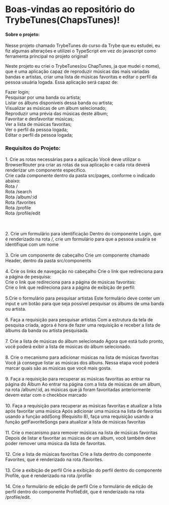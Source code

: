 <h1> Boas-vindas ao repositório do TrybeTunes(ChapsTunes)! </h1>
 
 <h4>Sobre o projeto:</h4>
 <p>
 Nesse projeto chamado TrybeTunes do curso da Trybe que eu estudei, eu fiz algumas alterações e utilizei o TypeScript em vez do javascript como ferramenta
   principal no projeto original!

Neste projeto eu criei o TrybeTunes(ou ChapTunes, ja que mudei o nome), que é uma aplicação capaz de reproduzir músicas das mais variadas bandas e artistas, criar uma lista de músicas favoritas e editar o perfil da pessoa usuária logada. Essa aplicação será capaz de:<br>

Fazer login;<br>
Pesquisar por uma banda ou artista;<br>
Listar os álbuns disponíveis dessa banda ou artista;<br>
Visualizar as músicas de um álbum selecionado;<br>
Reproduzir uma prévia das músicas deste álbum;<br>
Favoritar e desfavoritar músicas;<br>
Ver a lista de músicas favoritas;<br>
Ver o perfil da pessoa logada;<br>
Editar o perfil da pessoa logada;<br>


 </p>
 
 <h3> Requisitos do Projeto: </h3>
 
 <p> 
  1.  Crie as rotas necessárias para a aplicação
   Você deve utilizar o BrowserRouter pra criar as rotas da sua aplicação e cada rota deverá renderizar um componente específico.<br>
   Crie cada componente dentro da pasta src/pages, conforme o indicado abaixo:<br>
   Rota /<br>
   Rota /search<br>
   Rota /album/:id<br>
   Rota /favorites<br>
   Rota /profile<br>
   Rota /profile/edit<br>

   <br><br>
2. Crie um formulário para identificação
Dentro do componente Login, que é renderizado na rota /, crie um formulário para que a pessoa usuária se identifique com um nome<br><br>
3.  Crie um componente de cabeçalho
Crie um componente chamado Header, dentro da pasta src/components<br><br>
4. Crie os links de navegação no cabeçalho
Crie o link que redireciona para a página de pesquisa:<br>
Crie o link que redireciona para a página de músicas favoritas:<br>
Crie o link que redireciona para a página de exibição de perfil:
<br><br>
5.Crie o formulário para pesquisar artistas
Este formulário deve conter um input e um botão para que seja possível pesquisar os álbums de uma banda ou artista.<br><br>
6. Faça a requisição para pesquisar artistas
Com a estrutura da tela de pesquisa criada, agora é hora de fazer uma requisição e receber a lista de álbums da banda ou artista pesquisada.<br><br>
7.  Crie a lista de músicas do álbum selecionado
Agora que está tudo pronto, você poderá exibir a lista de músicas do álbum selecionado.<br><br>
8. Crie o mecanismo para adicionar músicas na lista de músicas favoritas
Você já consegue listar as músicas dos álbuns. Nessa etapa você poderá marcar quais são as músicas que você mais gosta.<br><br>
9. Faça a requisição para recuperar as músicas favoritas ao entrar na página do Álbum
Ao entrar na página com a lista de músicas de um álbum, na rota /album/:id, as músicas que já foram favoritadas anteriormente devem estar com o checkbox marcado
<br><br>
10. Faça a requisição para recuperar as músicas favoritas e atualizar a lista após favoritar uma música
Após adicionar uma música na lista de favoritas usando a função addSong (Requisito 8), faça uma requisição usando a função getFavoriteSongs para atualizar a lista de músicas favoritas<br><br>
11. Crie o mecanismo para remover músicas na lista de músicas favoritas
Depois de listar e favoritar as músicas de um álbum, você também deve poder remover uma música da lista de favoritas.<br><br>
12.  Crie a lista de músicas favoritas
Crie a lista dentro do componente Favorites, que é renderizado na rota /favorites.<br><br>
13. Crie a exibição de perfil
Crie a exibição do perfil dentro do componente Profile, que é renderizado na rota /profile<br><br>
14. Crie o formulário de edição de perfil
Crie o formulário de edição de perfil dentro do componente ProfileEdit, que é renderizado na rota /profile/edit.<br><br>
</p>

 
